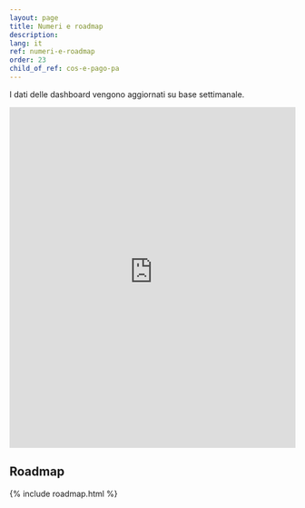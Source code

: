 ```yaml
---
layout: page
title: Numeri e roadmap
description: 
lang: it
ref: numeri-e-roadmap
order: 23
child_of_ref: cos-e-pago-pa
---
```


I dati delle dashboard vengono aggiornati su base settimanale.

<iframe src="https://dashboard.teamdigitale.governo.it/public/dashboard/2c8ee2ee-fa84-4dbf-8b6a-e7fb5f9ca950" frameborder="0" width="100%" height="600" allowtransparency=""></iframe>

## Roadmap

{% include roadmap.html %}
